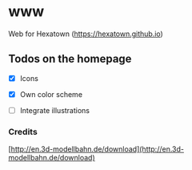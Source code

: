 # www
Web for Hexatown
(https://hexatown.github.io)

## Todos on the homepage

- [x] Icons
- [x] Own color scheme
- [ ] Integrate illustrations



### Credits

[http://en.3d-modellbahn.de/download](http://en.3d-modellbahn.de/download)

